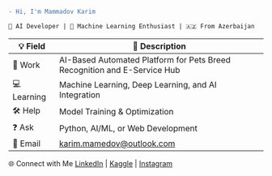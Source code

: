 ```diff
- Hi, I'm Mammadov Karim
```
```diff
🚀 AI Developer | 🧠 Machine Learning Enthusiast | 🇦🇿 From Azerbaijan
```
💡 Field | 💬 Description
--- | ---
🔧 Work | AI-Based Automated Platform for Pets Breed Recognition and E-Service Hub
💻 Learning | Machine Learning, Deep Learning, and AI Integration
🛠 Help | Model Training & Optimization
❓ Ask | Python, AI/ML, or Web Development
📧 Email | [karim.mamedov@outlook.com](mailto:karim.mamedov@outlook.com)


🌐 Connect with Me
[LinkedIn](https://www.linkedin.com/in/karim-mamedov/) | [Kaggle](https://www.kaggle.com/karimmammadov1) | [Instagram](https://www.instagram.com/mamedoov.k/)
